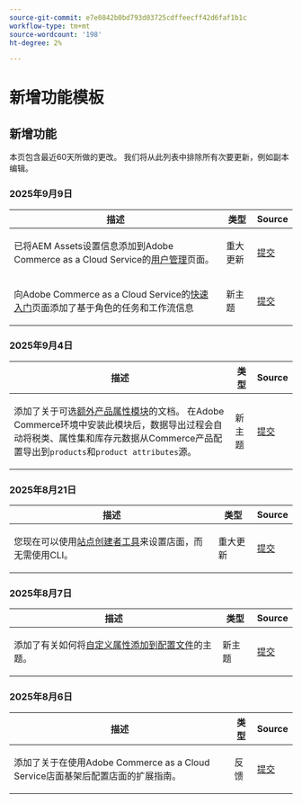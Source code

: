 ```yaml
---
source-git-commit: e7e0842b0bd793d03725cdffeecff42d6faf1b1c
workflow-type: tm+mt
source-wordcount: '198'
ht-degree: 2%

---
```

# 新增功能模板

## 新增功能

本页包含最近60天所做的更改。 我们将从此列表中排除所有次要更新，例如副本编辑。

### 2025年9月9日

<table style="table-layout:auto;">
  <thead>
    <tr>
      <th>描述</th>
      <th>类型</th>
      <th>Source</th>
    </tr>
  </thead>
  <tbody>
    <tr>
      <td><p>已将AEM Assets设置信息添加到Adobe Commerce as a Cloud Service的<a href="https://experienceleague.adobe.com/zh-hans/docs/commerce/cloud-service/user-management">用户管理</a>页面。</p>
</td>
      <td>
        重大更新
      </td>
      <td><a href="https://github.com/AdobeDocs/commerce.en/commit/acce1aad405e74b1171faddf7f0d6681bd0a048d">提交</a></td>
    </tr>
    <tr>
      <td><p>向Adobe Commerce as a Cloud Service的<a href="https://experienceleague.adobe.com/zh-hans/docs/commerce/cloud-service/getting-started">快速入门</a>页面添加了基于角色的任务和工作流信息</p>
</td>
      <td>
        新主题
      </td>
      <td><a href="https://github.com/AdobeDocs/commerce.en/commit/f62434c55d21f65568af422bd278e6ed917b805b">提交</a></td>
    </tr>
  </tbody>
</table>

### 2025年9月4日

<table style="table-layout:auto;">
  <thead>
    <tr>
      <th>描述</th>
      <th>类型</th>
      <th>Source</th>
    </tr>
  </thead>
  <tbody>
    <tr>
      <td><p>添加了关于可选<a href="https://experienceleague.adobe.com/zh-hans/docs/commerce/saas-data-export/extensibility/add-tax-attribute-set-inventory-attributes">额外产品属性模块</a>的文档。 在Adobe Commerce环境中安装此模块后，数据导出过程会自动将税类、属性集和库存元数据从Commerce产品配置导出到<code class="language-plaintext highlighter-rouge">products</code>和<code class="language-plaintext highlighter-rouge">product attributes</code>源。</p>
</td>
      <td>
        新主题
      </td>
      <td><a href="https://github.com/AdobeDocs/commerce.en/commit/a77c6bd98622488214d89a077e1dfaa8338108fd">提交</a></td>
    </tr>
  </tbody>
</table>

### 2025年8月21日

<table style="table-layout:auto;">
  <thead>
    <tr>
      <th>描述</th>
      <th>类型</th>
      <th>Source</th>
    </tr>
  </thead>
  <tbody>
    <tr>
      <td><p>您现在可以使用<a href="https://experienceleague.adobe.com/zh-hans/docs/commerce/cloud-service/storefront">站点创建者工具</a>来设置店面，而无需使用CLI。</p>
</td>
      <td>
        重大更新
      </td>
      <td><a href="https://github.com/AdobeDocs/commerce.en/commit/bf3954af26fba0aa943261a0673166c0537e692e">提交</a></td>
    </tr>
  </tbody>
</table>

### 2025年8月7日

<table style="table-layout:auto;">
  <thead>
    <tr>
      <th>描述</th>
      <th>类型</th>
      <th>Source</th>
    </tr>
  </thead>
  <tbody>
    <tr>
      <td><p>添加了有关如何将<a href="https://experienceleague.adobe.com/zh-hans/docs/commerce/data-connection/customize-data/custom-identities">自定义属性添加到配置文件</a>的主题。</p>
</td>
      <td>
        新主题
      </td>
      <td><a href="https://github.com/AdobeDocs/commerce.en/commit/403b15368c52f3965e65a9175c82c2f6cd1773bb">提交</a></td>
    </tr>
  </tbody>
</table>

### 2025年8月6日

<table style="table-layout:auto;">
  <thead>
    <tr>
      <th>描述</th>
      <th>类型</th>
      <th>Source</th>
    </tr>
  </thead>
  <tbody>
    <tr>
      <td><p>添加了关于在使用Adobe Commerce as a Cloud Service店面基架后配置店面的扩展指南。</p>
</td>
      <td>
        反馈
      </td>
      <td><a href="https://github.com/AdobeDocs/commerce.en/commit/ad0c36006a01491aee1ca1643c6a3ab63f39f7e4">提交</a></td>
    </tr>
  </tbody>
</table>
